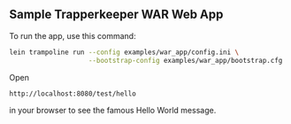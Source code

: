 Sample Trapperkeeper WAR Web App
---------------------------------

To run the app, use this command:

```sh
lein trampoline run --config examples/war_app/config.ini \
                    --bootstrap-config examples/war_app/bootstrap.cfg

```

Open

```
http://localhost:8080/test/hello

```

in your browser to see the famous Hello World message.